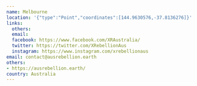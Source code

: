 ```yaml
---
name: Melbourne
location: '{"type":"Point","coordinates":[144.9630576,-37.8136276]}'
links:
  others: 
  email: 
  facebook: https://www.facebook.com/XRAustralia/
  twitter: https://twitter.com/XRebellionAus
  instagram: https://www.instagram.com/xrebellionaus
email: contact@ausrebellion.earth
others:
- https://ausrebellion.earth/
country: Australia
---
```

